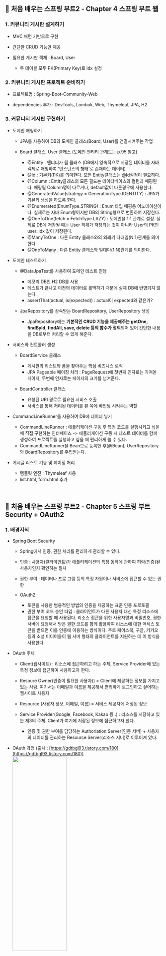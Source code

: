 ## :cherry_blossom: 처음 배우는 스프링 부트2 - Chapter 4 스프링 부트 웹

### 1. 커뮤니티 게시판 설계하기
* MVC 패턴 기반으로 구현

* 간단한 CRUD 기능만 제공

* 필요한 게시판 객체 : Board, User
  * 두 테이블 모두 PK(Primary Key)로 idx 설정

### 2. 커뮤니티 게시판 프로젝트 준비하기
* 프로젝트명 : Spring-Boot-Community-Web

* dependencies 추가 : DevTools, Lombok, Web, Thymeleaf, JPA, H2

### 3. 커뮤니티 게시판 구현하기
* 도메인 매핑하기
  * JPA를 사용하여 DB와 도메인 클래스(Board, User)를 연결시켜주는 작업

  * Board 클래스, User 클래스 (도메인 엔티티 관계도는 p.95 참고)
    * @Entity : 엔티티가 될 클래스 (DB에서 영속적으로 저장된 데이터를 자바 객체로 매핑하여 '인스턴스의 형태'로 존재하는 데이터)
    * @Id : 기본키(PK)를 의미한다. 모든 Entity클래스는 @Id설정이 필요하다.
    * @Column :  Entity클래스의 모든 필드는 데이터베이스의 컬럼과 매핑된다. 매핑될 Column명이 다르거나, default값이 다른경우에 사용한다.
    * @GeneratedValue(strategy = GenerationType.IDENTITY) : JPA가 기본키 생성을 하도록 한다.
    * @Enumerated(EnumType.STRING) : Enum 타입 매핑용 어노테이션이다. 실제로는 자바 Enum형이지만 DB의 String형으로 변환하여 저장한다.
    * @OneToOne(fetch = FetchType.LAZY) : 도메인을 1:1 관계로 설정. 실제로 DB에 저장될 때는 User 객체가 저장되는 것이 아니라 User의 PK인 user_idx 값이 저장된다.
    * @ManyToOne : 다른 Entity 클래스와의 외래키 다대일(N:1)관계를 의미한다.
    * @OneToMany : 다른 Entity 클래스와 일대다(1:N)관계를 의미한다.

* 도메인 테스트하기
  * @DataJpaTest를 사용하여 도메인 테스트 진행
    * 메모리 DB인 H2 DB를 사용
    * 테스트가 끝나고 이전의 데이터로 롤백하기 때문에 실제 DB에 반영되지 않는다.
    * assertThat(actual, is(expected)) : actual이 expected와 같은가?

  * JpaRepository를 상속받는 BoardRepository, UserRepository 생성
    * JpaRepository에는 **기본적인 CRUD 기능을 제공해주는 getOne, findById, findAll, save, delete 등의 함수가 정의**되어 있어 간단한 내용을 DB로부터 처리할 수 있게 해준다.

* 서비스와 컨트롤러 생성
  * BoardService 클래스
    * 게시판의 리스트와 폼을 찾아주는 핵심 비즈니스 로직
    * JPA Pageable 페이징 처리 : PageRequest에 첫번째 인자로는 가져올 페이지, 두번째 인자로는 페이지의 크기를 넘겨준다.

  * BoardController 클래스
    * 요청된 URI 경로로 필요한 서비스 호출
    * 서비스를 통해 처리된 데이터를 뷰 쪽에 바인딩 시켜주는 역할

* CommandLineRunner를 사용하여 DB에 데이터 넣기
  * CommandLineRunner : 애플리케이션 구동 후 특정 코드를 실행시키고 싶을 때 직접 구현하는 인터페이스 -> 애플리케이션 구동 시 테스트 데이터를 함께 생성하여 프로젝트를 실행하고 싶을 때 편리하게 쓸 수 있다.
  * CommandLineRunner을 Bean으로 등록한 후(@Bean), UserRepository와 BoardRepository를 주입받는다.

* 게시글 리스트 기능 및 페이징 처리
  * 템플릿 엔진 : Thymeleaf 사용
  * list.html, form.html 추가

<br>

## :cherry_blossom: 처음 배우는 스프링 부트2 - Chapter 5 스프링 부트 Security + OAuth2

### 1. 배경지식
* Spring Boot Security
  * Spring에서 인증, 권한 처리를 편리하게 관리할 수 있다.

  * 인증 : 사용자(클라이언트)가 애플리케이션의 특정 동작에 관하여 허락(인증)된 사용자인지 확인하는 절차

  * 권한 부여 : 데이터나 프로 그램 등의 특정 자원이나 서비스에 접근할 수 있는 권한

  * OAuth2
    * 토큰을 사용한 범용적인 방법의 인증을 제공하는 표준 인증 포로토콜
    * 권한 부여 코드 승인 타입 : 클라이언트가 다른 사용자 대신 특정 리소스에 접근을 요청할 때 사용된다. 리소스 접근을 위한 사용자명과 비밀번호, 권한 서버에 요청해서 받은 권한 코드를 함께 활용하여 리소스에 대한 액세스 토큰을 받으면 이를 인증에 이용하는 방식이다. 주로 페이스북, 구글, 카카오 등의 소셜 미디어들이 웹 서버 형태의 클라이언트를 지원하는 데 이 방식을 사용한다.

* OAuth 주체
  * Client(웹사이트) : 리소스에 접근하려고 하는 주체, Service Provider에 있는 특정 정보에 접근하여 사용하고자 한다.

  * Resoure Owner(인증이 필요한 사용자)) = Client에 제공하는 정보를 가지고 있는 사람. 여기서는 이메일과 이름을 제공해서 편리하게 로그인하고 싶어하는 웹사이트 사용자

  * Resource (사용자 정보, 이메일, 이름) = 서비스 제공자에 저장된 정보

  * Service Provider(Google, Facebook, Kakao 등..) : 리소스를 저장하고 있는 제3의 주체. Client가 여기에 저장된 정보에 접근하고자 한다.
    * 인증 및 권한 부여를 담당하는 Authoriation Server(인증 서버) + 사용자의 데이터를 관리하는 Resource Server(리소스 서버)로 이루어져 있다.

* OAuth 과정 (출처 : [https://gdtbgl93.tistory.com/180](https://gdtbgl93.tistory.com/180))   
  <img src="https://user-images.githubusercontent.com/61045469/107243524-6d71fb80-6a70-11eb-979e-37855615ac93.png" width="60%" height="40%"></img><br/>
  * Service Provider에 Client 정보 등록

    * 1. Service Provider에 Client를 등록하면 Client별로 고유하게 식별할 수 있는 Client Id와 Secret Key가 생성된다.

    * 2. Redirect URI를 등록한다. Redirect URI는 Service Provider가 Client에게 임시출입증과 같은 Access Token과 토큰을 발급받기 위해 사용하는 Authentication Code를 전해주는 경로이다.
    <br/>

  <img src="https://user-images.githubusercontent.com/61045469/107243569-7c58ae00-6a70-11eb-91fd-29843f1529b8.png" width="60%" height="40%"></img><br/>
  * Client의 인증 요청 & 권한 부여 요청

    * 3. Resource Owner가 Client에 접속하여 '구글 아이디로 가입' 클릭

    * 4. Client Page에서는 Service Provider에 권한을 부여하기 위해 Resource Owner의 승인을 요청한다.

    * 5. 권한 인증을 요청할 때는 Client Id와 사용할 리소스의 범위를 나타내는 Scope, 그리고 Resource Owner의 리소스 사용 승인 시 임시 토큰인 Authorization Code를 전달할 Redirect Url을 함께 파라미터로 넘겨준다.

    * 6. Service Provider에서는 Resource Owner가 로그인하여 리소스 사용을 승인할 수 있는 페이지로 302 코드 응답을 통해 슬쩍 Resource Owner를 이동시킨다.

    * 7. 이 페이지는 Client가 사용할 권한 목록을 Resource Owner에게 명시적으로 보여주며, Resource Owner는 이에 동의 시 "나는 이 Client가 Scope에 명시한 범위 안에 있는 내 데이터에 접근할 권한을 부여하는 것에 동의한다."라고 말하는 것과 같다.   
    <img src="https://user-images.githubusercontent.com/61045469/107242044-e96b4400-6a6e-11eb-9a6b-de6de20cdebb.png" width="50%" height="30%"></img><br/>
    <br/>

  <img src="https://user-images.githubusercontent.com/61045469/107243651-8ed2e780-6a70-11eb-81b9-d22060c97edc.png" width="60%" height="40%"></img><br/>
  * 인증 성공 시 Authentication Code 부여

    * 8. Resource Owner가 인증 및 권한 사용 승인까지 마치면, Service Provider의 인증 서버는 Access Token을 발행받기 위한 Authentication Code를 302 상태 코드를 통해 Client에게 전달한다.

      * 302 상태 코드는 URL을 Redirect시킨다는 뜻으로 Response Header에 설정된 Location필드에 있는 URL로 사용자를 이동시킬 수 있다.
      * Authentication Code(인가 코드)는 "이 Client는 Resource Owner에게 사용 허락을 받았음"이라고 적혀있는 증서라고 생각하면 된다.
    <br/>
  
  <img src="https://user-images.githubusercontent.com/61045469/107243739-aa3df280-6a70-11eb-8dd4-9c55432cb129.png" width="60%" height="40%"></img><br/>
  * Access Token 발행 요청

    * 9. Client는 서비스 제공자에게 Client Id와 Secret Key, Access Token이 발행되면, Authentication Code를 발급 받을때 사용했던 Redirect URL, Resource Owner에게 받은 Authentication Code(인가 코드)를 가지고 Authentication Server에 Access Token 발행 요청을 한다.

    * 10. Service Provider의 Authoriation Server(인증 서버)는 리소스에 접근할 수 있는 Access Token을 발행하고 Client에게 보내준다.
    <br/>

  <img src="https://user-images.githubusercontent.com/61045469/107243790-b5911e00-6a70-11eb-8b2e-ba981c6ef8cc.png" width="60%" height="40%"></img><br/>
  * 리소스에 접근 요청
  
    * 11. Access Token을 받으면 Client는 이 토큰을 통해 Resource Server에서 사용자의 정보에 접근한다.